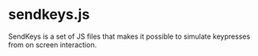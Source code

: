 sendkeys.js
===========

SendKeys is a set of JS files that makes it possible to simulate keypresses from on screen interaction.
